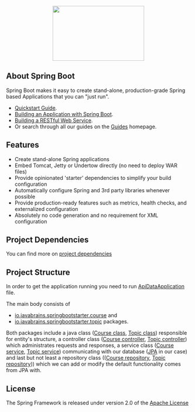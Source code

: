 <p align="center"><img src="https://i.ya-webdesign.com/images/spring-logo-png-6.png" width="250" height="150"></p>

## About Spring Boot

Spring Boot makes it easy to create stand-alone, production-grade Spring based Applications that you can "just run".

- [Quickstart Guide](https://spring.io/quickstart).
- [Building an Application with Spring Boot](https://spring.io/guides/gs/spring-boot/).
- [Building a RESTful Web Service](https://spring.io/guides/gs/rest-service/).
- Or search through all our guides on the [Guides](https://spring.io/guides) homepage.

## Features

- Create stand-alone Spring applications
- Embed Tomcat, Jetty or Undertow directly (no need to deploy WAR files)
- Provide opinionated 'starter' dependencies to simplify your build configuration
- Automatically configure Spring and 3rd party libraries whenever possible
- Provide production-ready features such as metrics, health checks, and externalized configuration
- Absolutely no code generation and no requirement for XML configuration

## Project Dependencies

You can find more on [project dependencies](pom.xml)

## Project Structure

In order to get the application running you need to run [ApiDataApplication](spring-basic-api/src/main/java/io/javabrains/ApiDataApplication.java) file.

The main body consists of
- [io.javabrains.springbootstarter.course](spring-basic-api/src/main/java/io/javabrains/springbootstarter/course) and
- [io.javabrains.springbootstarter.topic](spring-basic-api/src/main/java/io/javabrains/springbootstarter/topic) packages.

Both packages include a java class ([Course class](spring-basic-api/src/main/java/io/javabrains/springbootstarter/course/Course.java), [Topic class](spring-basic-api/src/main/java/io/javabrains/springbootstarter/topic/Topic.java)) responsible for entity's structure, a controller class ([Course controller](spring-basic-api/src/main/java/io/javabrains/springbootstarter/course/CourseController.java), [Topic controller](spring-basic-api/src/main/java/io/javabrains/springbootstarter/topic/TopicController.java)) which administrates requests and responses, a service class ([Course service](spring-basic-api/src/main/java/io/javabrains/springbootstarter/course/CourseService.java), [Topic service](spring-basic-api/src/main/java/io/javabrains/springbootstarter/topic/TopicService.java)) communicating with our database ([JPA](https://www.oracle.com/technetwork/java/javaee/tech/persistence-jsp-140049.html) in our case) and last but not least a repository class (([Course repository](spring-basic-api/src/main/java/io/javabrains/springbootstarter/course/CourseRepository.java), [Topic repository](spring-basic-api/src/main/java/io/javabrains/springbootstarter/topic/TopicRepository.java))) which we can add or modify the default functionality comes from JPA with.

## License

The Spring Framework is released under version 2.0 of the [Apache License](https://www.apache.org/licenses/LICENSE-2.0)
